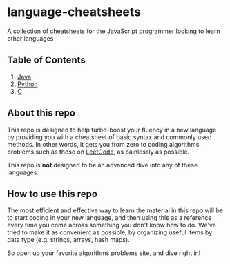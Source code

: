 # language-cheatsheets
A collection of cheatsheets for the JavaScript programmer looking to learn other languages

## Table of Contents
1. [Java](./JAVA.md)
1. [Python](./Python.md)
1. [C](./C.md)

## About this repo

This repo is designed to help turbo-boost your fluency in a new language by providing you with a cheatsheet of basic syntax and commonly used methods. In other words, it gets you from zero to coding algorithms problems such as those on [LeetCode](http://leetcode.com), as painlessly as possible.

This repo is **not** designed to be an advanced dive into any of these languages.

## How to use this repo

The most efficient and effective way to learn the material in this repo will be to start coding in your new language, and then using this as a reference every time you come across something you don't know how to do. We've tried to make it as convenient as possible, by organizing useful items by data type (e.g. strings, arrays, hash maps).

So open up your favorite algorithms problems site, and dive right in!